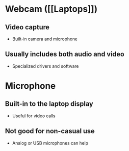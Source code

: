 # Webcam ([[Laptops]])

## Video capture
- Built-in camera and microphone

## Usually includes both audio and video
- Specialized drivers and software

#  Microphone

## Built-in to the laptop display
- Useful for video calls

## Not good for non-casual use
- Analog or USB microphones can help
